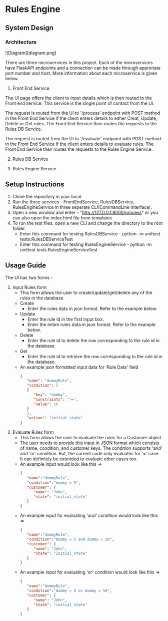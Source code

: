 # Rules Engine

## System Design

### Architecture

![Diagram][diagram.png]

There are three microservices in this project. Each of the microservices have FlaskAPI endpoints and a connection can be made through approriate port number and host. More information about each microservice is given below.

1. Front End Service

The UI page offers the client to input details which is then routed to the Front end service. This service is the single point of contact from the UI.

The request is routed from the UI to '/process' endpoint with POST method in the Front End Service if the client enters details to either Creat, Update, Delete or Get rules. The Front End Service then routes the requests to the Rules DB Service.

The request is routed from the UI to '/evaluate' endpoint with POST method in the Front End Service If the client enters details to evaluate rules. The Front End Service then routes the requests to the Rules Engine Service.

2. Rules DB Service



3. Rules Engine Service



## Setup Instructions

1. Clone the repository in your local.
2. Run the three services - FrontEndService, RulesDBService, RulesEngineService in three seperate CLI(CommandLine Interface).
3. Open a new window and enter - "http://127.0.0.1:9000/process" or you can also open the index.html file from templates
4. To run the test files, open a new CLI and change the directory to the root folder.
   - Enter this command for testing RulesDBService - python -m unittest tests.RulesDBServiceTest
   - Enter this command for testing RulesEngineService - python -m unittest tests.RulesEngineServiceTest

## Usage Guide

The UI has two forms -

1. Input Rules form
   - This form allows the user to create/update/get/delete any of the rules in the database.
   - Create
      - Enter the rules data in json format. Refer to the example below.
   - Update
      - Enter the rule id in the first input box.
      - Enter the entire rules data in json format. Refer to the example below.
   - Delete
      - Enter the rule id to delete the row corresponding to the rule id in the database.
   - Get
      - Enter the rule id to retrieve the row corresponding to the rule id in the database.
   - An example json formatted input data for 'Rule Data' field
      ```json
      {
         "name": "dummyRule", 
         "condition": [
         {
            "key": "dummy",
            "constraints": ">=",
            "value": 10
         }
         ],
         "action": "initial_state"
      }

2. Evaluate Rules form
   - This form allows the user to evaluate the rules for a Customer object
   - The user needs to provide this input in JSON format which consists of name, condition, and customer keys. The condition supports 'and' and 'or' condition. But, the current code only evaluates for '=' case. It can definitely be extended to evaluate other cases too.
   - An example input would look like this =>
      ```json
      {
         "name":"dummyRule",
         "condition":"dummy = 5",
         "customer": {
            "name": "John", 
            "state": "initial_state"
         }
      }
   - An example input for evaluating 'and' condition would look like this =>
      ```json
      {
         "name":"dummyRule",
         "condition":"dummy = 5 and dummy = 50",
         "customer": {
            "name": "John", 
            "state": "initial_state"
         }
      }
   - An example input for evaluating 'or' condition would look like this =>
      ```json
      {
         "name":"dummyRule",
         "condition":"dummy = 5 or dummy = 50",
         "customer": {
            "name": "John", 
            "state": "initial_state"
         }
      }
